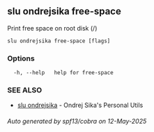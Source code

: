 ## slu ondrejsika free-space

Print free space on root disk (/)

```
slu ondrejsika free-space [flags]
```

### Options

```
  -h, --help   help for free-space
```

### SEE ALSO

* [slu ondrejsika](slu_ondrejsika.md)	 - Ondrej Sika's Personal Utils

###### Auto generated by spf13/cobra on 12-May-2025
